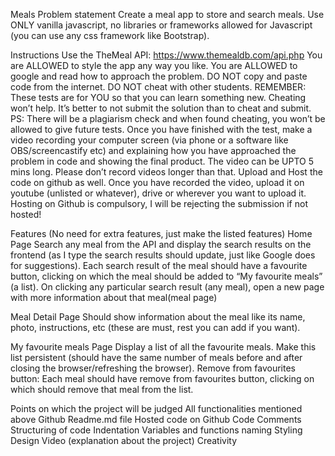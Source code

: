 Meals
Problem statement Create a meal app to store and search meals. Use ONLY vanilla javascript, no libraries or frameworks allowed for Javascript (you can use any css framework like Bootstrap).

Instructions Use the TheMeal API: https://www.themealdb.com/api.php You are ALLOWED to style the app any way you like. You are ALLOWED to google and read how to approach the problem. DO NOT copy and paste code from the internet. DO NOT cheat with other students. REMEMBER: These tests are for YOU so that you can learn something new. Cheating won’t help. It’s better to not submit the solution than to cheat and submit. PS: There will be a plagiarism check and when found cheating, you won’t be allowed to give future tests. Once you have finished with the test, make a video recording your computer screen (via phone or a software like OBS/screencastify etc) and explaining how you have approached the problem in code and showing the final product. The video can be UPTO 5 mins long. Please don’t record videos longer than that. Upload and Host the code on github as well. Once you have recorded the video, upload it on youtube (unlisted or whatever), drive or wherever you want to upload it. Hosting on Github is compulsory, I will be rejecting the submission if not hosted!

Features (No need for extra features, just make the listed features) Home Page Search any meal from the API and display the search results on the frontend (as I type the search results should update, just like Google does for suggestions). Each search result of the meal should have a favourite button, clicking on which the meal should be added to “My favourite meals” (a list). On clicking any particular search result (any meal), open a new page with more information about that meal(meal page)

Meal Detail Page Should show information about the meal like its name, photo, instructions, etc (these are must, rest you can add if you want).

My favourite meals Page Display a list of all the favourite meals. Make this list persistent (should have the same number of meals before and after closing the browser/refreshing the browser). Remove from favourites button: Each meal should have remove from favourites button, clicking on which should remove that meal from the list.

Points on which the project will be judged All functionalities mentioned above Github Readme.md file Hosted code on Github Code Comments Structuring of code Indentation Variables and functions naming Styling Design Video (explanation about the project) Creativity

